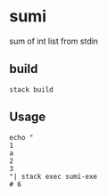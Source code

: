 # sumi
sum of int list from stdin

## build
```
stack build
```
## Usage
```
echo "
1
a
2
3
"| stack exec sumi-exe
# 6
```
